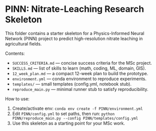 # PINN: Nitrate-Leaching Research Skeleton

This folder contains a starter skeleton for a Physics-Informed Neural Network (PINN)
project to predict high-resolution nitrate leaching in agricultural fields.

Contents:
- `SUCCESS_CRITERIA.md` — concise success criteria for the MSc project.
- `SKILLS.md` — list of skills to learn (math, coding, ML, domain, GIS).
- `12_week_plan.md` — a compact 12-week plan to build the prototype.
- `environment.yml` — conda environment to reproduce experiments.
- `templates/` — small templates (config.yml, notebook stub).
- `reproduce_main.py` — minimal runner stub to satisfy reproducibility.

How to use:
1. Create/activate env: `conda env create -f PINN/environment.yml`
2. Edit `PINN/config.yml` to set paths, then run:
   `python PINN/reproduce_main.py --config PINN/templates/config.yml`
3. Use this skeleton as a starting point for your MSc work.
